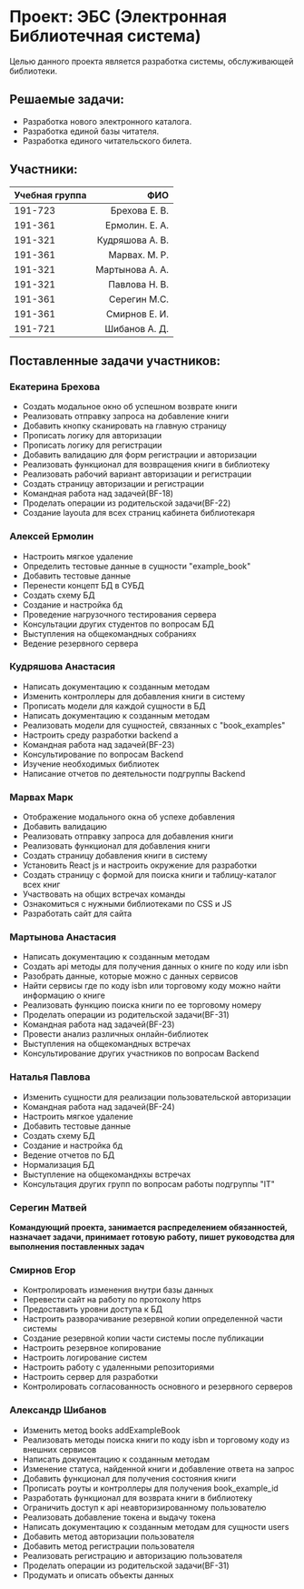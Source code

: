 # Проект: ЭБС (Электронная Библиотечная система)
Целью данного проекта является разработка системы, обслуживающей библиотеки.
## Решаемые задачи:
- Разработка нового электронного каталога.
- Разработка единой базы читателя.
- Разработка единого читательского билета.

## Участники:
| Учебная группа| ФИО |
| ------------- | -----:|
| 191-723  |  Брехова Е. В.|
| 191-361  |  Ермолин. Е. А. |
| 191-321  |  Кудряшова А. В. |
| 191-361  | Марвах. М. Р. |
| 191-321  |  Мартынова А. А. |
| 191-321  |  Павлова Н. В. |
| 191-361  | Серегин М.С. |
| 191-361    | Смирнов Е. И. |
| 191-721  |  Шибанов А. Д. |

## Поставленные задачи участников:
### Екатерина Брехова
- Создать модальное окно об успешном возврате книги
- Реализовать отправку запроса на добавление книги
- Добавить кнопку сканировать на главную страницу
- Прописать логику для авторизации
- Прописать логику для регистрации
- Добавить валидацию для форм регистрации и авторизации
- Реализовать функционал для возвращения книги в библиотеку
- Реализовать рабочий вариант авторизации и регистрации
- Создать страницу авторизации и регистрации
- Командная работа над задачей(BF-18)
- Проделать операции из родительской задачи(BF-22)
- Создание layouta для всех страниц кабинета библиотекаря

### Алексей Ермолин
- Настроить мягкое удаление
- Определить тестовые данные в сущности "example_book"
- Добавить тестовые данные
- Перенести концепт БД в СУБД
- Создать схему БД
- Создание и настройка бд
- Проведение нагрузочного тестирования сервера
- Консультации других студентов по вопросам БД
- Выступления на общекомандных собраниях
- Ведение резервного сервера

### Кудряшова Анастасия
- Написать документацию к созданным методам
- Изменить контроллеры для добавления книги в систему
- Прописать модели для каждой сущности в БД
- Написать документацию к созданным методам
- Реализовать модели для сущностей, связанных с "book_examples"
- Настроить среду разработки backend a
- Командная работа над задачей(BF-23)
- Консультирование по вопросам Backend
- Изучение необходимых библиотек
- Написание отчетов по деятельности подгруппы Backend

### Марвах Марк
- Отображение модального окна об успехе добавления
- Добавить валидацию
- Реализовать отправку запроса для добавления книги
- Реализовать функционал для добавления книги
- Создать страницу добавления книги в систему
- Установить React js и настроить окружение для разработки
- Создать страницу с формой для поиска книги и таблицу-каталог всех книг
- Участвовать на общих встречах команды
- Ознакомиться с нужными библиотеками по CSS и JS
- Разработать сайт для сайта

### Мартынова Анастасия
- Написать документацию к созданным методам
- Создать api методы для получения данных о книге по коду или isbn
- Разобрать данные, которые можно с данных сервисов
- Найти сервисы где по коду isbn или торговому коду можно найти информацию о книге
- Реализовать функцию поиска книги по ее торговому номеру
- Проделать операции из родительской задачи(BF-31)
- Командная работа над задачей(BF-23)
- Провести анализ различных онлайн-библиотек
- Выступления на общекомандных встречах
- Консультирование других участников по вопросам Backend

### Наталья Павлова
- Изменить сущности для реализации пользовательской авторизации
- Командная работа над задачей(BF-24)
- Настроить мягкое удаление
- Добавить тестовые данные
- Создать схему БД
- Создание и настройка бд
- Ведение отчетов по БД
- Нормализация БД
- Выступление на общекоманднхы встречах
- Консультация других групп по вопросам работы подгруппы "IT"

### Серегин Матвей
**Командующий проекта, занимается распределением обязанностей, назначает задачи, принимает готовую работу, пишет руководства для выполнения поставленных задач**

### Смирнов Егор
- Контролировать изменения внутри базы данных
- Перевести сайт на работу по протоколу https
- Предоставить уровни доступа к БД
- Настроить разворачивание резервной копии определенной части системы
- Создание резервной копии части системы после публикации
- Настроить резервное копирование
- Настроить логирование систем
- Настроить работу с удаленными репозиториями
- Настроить сервер для разработки
- Контролировать согласованность основного и резервного серверов

### Александр Шибанов
- Изменить метод books addExampleBook
- Реализовать методы поиска книги по коду isbn и торговому коду из внешних сервисов
- Написать документацию к созданным методам
- Изменение статуса, найденной книги и добавление ответа на запрос
- Добавить функционал для получения состояния книги
- Прописать роуты и контроллеры для получения book_example_id
- Разработать функционал для возврата книги в библиотеку
- Ограничить доступ к api неавторизированному пользователю
- Реализовать добавление токена и выдачу токена
- Написать документацию к созданным методам для сущности users
- Добавить метод авторизации пользователя
- Добавить метод регистрации пользователя
- Реализовать регистрацию и авторизацию пользователя
- Проделать операции из родительской задачи(BF-31)
- Продумать и описать объекты данных
